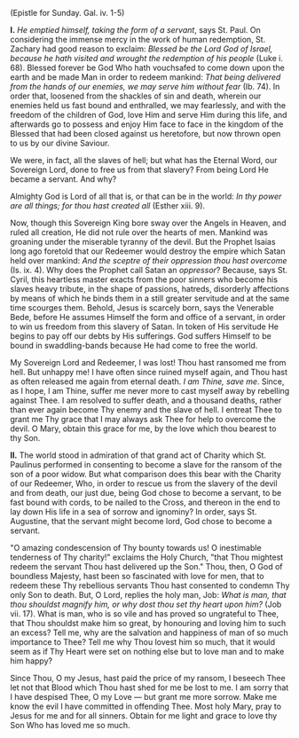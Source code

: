 
(Epistle for Sunday. Gal. iv. 1-5)

**I\.** *He emptied himself, taking the form of a servant*, says St. Paul. On considering the immense mercy in the work of human redemption, St. Zachary had good reason to exclaim: *Blessed be the Lord God of Israel, because he hath visited and wrought the redemption of his people* (Luke i. 68). Blessed forever be God Who hath vouchsafed to come down upon the earth and be made Man in order to redeem mankind: *That being delivered from the hands of our enemies, we may serve him without fear* (Ib. 74). In order that, loosened from the shackles of sin and death, wherein our enemies held us fast bound and enthralled, we may fearlessly, and with the freedom of the children of God, love Him and serve Him during this life, and afterwards go to possess and enjoy Him face to face in the kingdom of the Blessed that had been closed against us heretofore, but now thrown open to us by our divine Saviour.

We were, in fact, all the slaves of hell; but what has the Eternal Word, our Sovereign Lord, done to free us from that slavery? From being Lord He became a servant. And why?

Almighty God is Lord of all that is, or that can be in the world: *In thy power are all things; for thou hast created all* (Esther xiii. 9).

Now, though this Sovereign King bore sway over the Angels in Heaven, and ruled all creation, He did not rule over the hearts of men. Mankind was groaning under the miserable tyranny of the devil. But the Prophet Isaias long ago foretold that our Redeemer would destroy the empire which Satan held over mankind: *And the sceptre of their oppression thou hast overcome* (Is. ix. 4). Why does the Prophet call Satan an *oppressor*? Because, says St. Cyril, this heartless master exacts from the poor sinners who become his slaves heavy tribute, in the shape of passions, hatreds, disorderly affections by means of which he binds them in a still greater servitude and at the same time scourges them. Behold, Jesus is scarcely born, says the Venerable Bede, before He assumes Himself the form and office of a servant, in order to win us freedom from this slavery of Satan. In token of His servitude He begins to pay off our debts by His sufferings. God suffers Himself to be bound in swaddling-bands because He had come to free the world.

My Sovereign Lord and Redeemer, I was lost! Thou hast ransomed me from hell. But unhappy me! I have often since ruined myself again, and Thou hast as often released me again from eternal death. *I am Thine, save me*. Since, as I hope, I am Thine, suffer me never more to cast myself away by rebelling against Thee. I am resolved to suffer death, and a thousand deaths, rather than ever again become Thy enemy and the slave of hell. I entreat Thee to grant me Thy grace that I may always ask Thee for help to overcome the devil. O Mary, obtain this grace for me, by the love which thou bearest to thy Son.

**II\.** The world stood in admiration of that grand act of Charity which St. Paulinus performed in consenting to become a slave for the ransom of the son of a poor widow. But what comparison does this bear with the Charity of our Redeemer, Who, in order to rescue us from the slavery of the devil and from death, our just due, being God chose to become a servant, to be fast bound with cords, to be nailed to the Cross, and thereon in the end to lay down His life in a sea of sorrow and ignominy? In order, says St. Augustine, that the servant might become lord, God chose to become a servant.

\"O amazing condescension of Thy bounty towards us! O inestimable tenderness of Thy charity!\" exclaims the Holy Church, \"that Thou mightest redeem the servant Thou hast delivered up the Son.\" Thou, then, O God of boundless Majesty, hast been so fascinated with love for men, that to redeem these Thy rebellious servants Thou hast consented to condemn Thy only Son to death. But, O Lord, replies the holy man, Job: *What is man, that thou shouldst magnify him, or why dost thou set thy heart upon him?* (Job vii. 17). What is man, who is so vile and has proved so ungrateful to Thee, that Thou shouldst make him so great, by honouring and loving him to such an excess? Tell me, why are the salvation and happiness of man of so much importance to Thee? Tell me why Thou lovest him so much, that it would seem as if Thy Heart were set on nothing else but to love man and to make him happy?

Since Thou, O my Jesus, hast paid the price of my ransom, I beseech Thee let not that Blood which Thou hast shed for me be lost to me. I am sorry that I have despised Thee, O my Love — but grant me more sorrow. Make me know the evil I have committed in offending Thee. Most holy Mary, pray to Jesus for me and for all sinners. Obtain for me light and grace to love thy Son Who has loved me so much.

